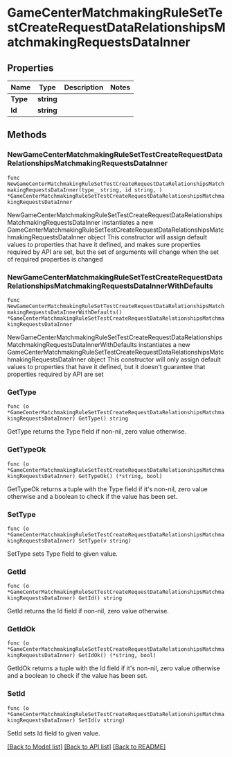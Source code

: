 # GameCenterMatchmakingRuleSetTestCreateRequestDataRelationshipsMatchmakingRequestsDataInner

## Properties

Name | Type | Description | Notes
------------ | ------------- | ------------- | -------------
**Type** | **string** |  | 
**Id** | **string** |  | 

## Methods

### NewGameCenterMatchmakingRuleSetTestCreateRequestDataRelationshipsMatchmakingRequestsDataInner

`func NewGameCenterMatchmakingRuleSetTestCreateRequestDataRelationshipsMatchmakingRequestsDataInner(type_ string, id string, ) *GameCenterMatchmakingRuleSetTestCreateRequestDataRelationshipsMatchmakingRequestsDataInner`

NewGameCenterMatchmakingRuleSetTestCreateRequestDataRelationshipsMatchmakingRequestsDataInner instantiates a new GameCenterMatchmakingRuleSetTestCreateRequestDataRelationshipsMatchmakingRequestsDataInner object
This constructor will assign default values to properties that have it defined,
and makes sure properties required by API are set, but the set of arguments
will change when the set of required properties is changed

### NewGameCenterMatchmakingRuleSetTestCreateRequestDataRelationshipsMatchmakingRequestsDataInnerWithDefaults

`func NewGameCenterMatchmakingRuleSetTestCreateRequestDataRelationshipsMatchmakingRequestsDataInnerWithDefaults() *GameCenterMatchmakingRuleSetTestCreateRequestDataRelationshipsMatchmakingRequestsDataInner`

NewGameCenterMatchmakingRuleSetTestCreateRequestDataRelationshipsMatchmakingRequestsDataInnerWithDefaults instantiates a new GameCenterMatchmakingRuleSetTestCreateRequestDataRelationshipsMatchmakingRequestsDataInner object
This constructor will only assign default values to properties that have it defined,
but it doesn't guarantee that properties required by API are set

### GetType

`func (o *GameCenterMatchmakingRuleSetTestCreateRequestDataRelationshipsMatchmakingRequestsDataInner) GetType() string`

GetType returns the Type field if non-nil, zero value otherwise.

### GetTypeOk

`func (o *GameCenterMatchmakingRuleSetTestCreateRequestDataRelationshipsMatchmakingRequestsDataInner) GetTypeOk() (*string, bool)`

GetTypeOk returns a tuple with the Type field if it's non-nil, zero value otherwise
and a boolean to check if the value has been set.

### SetType

`func (o *GameCenterMatchmakingRuleSetTestCreateRequestDataRelationshipsMatchmakingRequestsDataInner) SetType(v string)`

SetType sets Type field to given value.


### GetId

`func (o *GameCenterMatchmakingRuleSetTestCreateRequestDataRelationshipsMatchmakingRequestsDataInner) GetId() string`

GetId returns the Id field if non-nil, zero value otherwise.

### GetIdOk

`func (o *GameCenterMatchmakingRuleSetTestCreateRequestDataRelationshipsMatchmakingRequestsDataInner) GetIdOk() (*string, bool)`

GetIdOk returns a tuple with the Id field if it's non-nil, zero value otherwise
and a boolean to check if the value has been set.

### SetId

`func (o *GameCenterMatchmakingRuleSetTestCreateRequestDataRelationshipsMatchmakingRequestsDataInner) SetId(v string)`

SetId sets Id field to given value.



[[Back to Model list]](../README.md#documentation-for-models) [[Back to API list]](../README.md#documentation-for-api-endpoints) [[Back to README]](../README.md)


